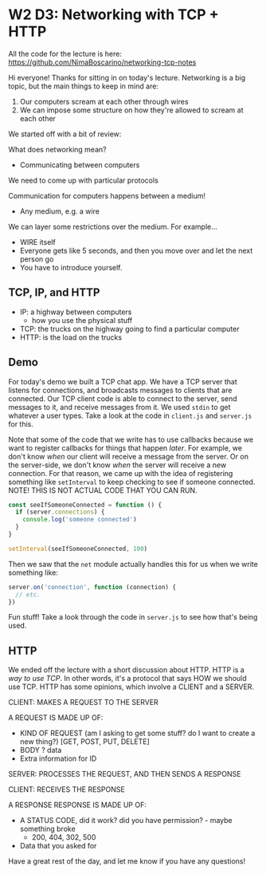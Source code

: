 # W2 D3: Networking with TCP + HTTP

All the code for the lecture is here: https://github.com/NimaBoscarino/networking-tcp-notes

Hi everyone! Thanks for sitting in on today's lecture. Networking is a big topic, but the main things to keep in mind are:

1) Our computers scream at each other through wires
2) We can impose some structure on how they're allowed to scream at each other

We started off with a bit of review:

What does networking mean?

- Communicating between computers

We need to come up with particular protocols

Communication for computers happens between a medium!

- Any medium, e.g. a wire

We can layer some restrictions over the medium. For example...

- WIRE itself
- Everyone gets like 5 seconds, and then you move over and let the next person go
- You have to introduce yourself.

## TCP, IP, and HTTP

- IP: a highway between computers
  - how you use the physical stuff
- TCP: the trucks on the highway going to find a particular computer
- HTTP: is the load on the trucks

## Demo

For today's demo we built a TCP chat app. We have a TCP server that listens for connections, and broadcasts messages to clients that are connected. Our TCP client code is able to connect to the server, send messages to it, and receive messages from it. We used `stdin` to get whatever a user types. Take a look at the code in `client.js` and `server.js` for this.

Note that some of the code that we write has to use callbacks because we want to register callbacks for things that happen _later_. For example, we don't know _when_ our client will receive a message from the server. Or on the server-side, we don't know _when_ the server will receive a new connection. For that reason, we came up with the idea of registering something like `setInterval` to keep checking to see if someone connected. NOTE! THIS IS NOT ACTUAL CODE THAT YOU CAN RUN.

```js
const seeIfSomeoneConnected = function () {
  if (server.connections) {
    console.log('someone connected')
  }
}

setInterval(seeIfSomeoneConnected, 100)
```

Then we saw that the `net` module actually handles this for us when we write something like:

```js
server.on('connection', function (connection) {
  // etc.
})
```

Fun stuff! Take a look through the code in `server.js` to see how that's being used.

## HTTP

We ended off the lecture with a short discussion about HTTP. HTTP is a _way to use TCP_. In other words, it's a protocol that says HOW we should use TCP. HTTP has some opinions, which involve a CLIENT and a SERVER.

CLIENT: MAKES A REQUEST TO THE SERVER

A REQUEST IS MADE UP OF:

  - KIND OF REQUEST (am I asking to get some stuff? do I want to create a new thing?) [GET, POST, PUT, DELETE]
  - BODY ? data
  - Extra information for ID

SERVER: PROCESSES THE REQUEST, AND THEN SENDS A RESPONSE

CLIENT: RECEIVES THE RESPONSE

A RESPONSE RESPONSE IS MADE UP OF:

  - A STATUS CODE, did it work? did you have permission?
                    - maybe something broke
    - 200, 404, 302, 500
  - Data that you asked for

Have a great rest of the day, and let me know if you have any questions!